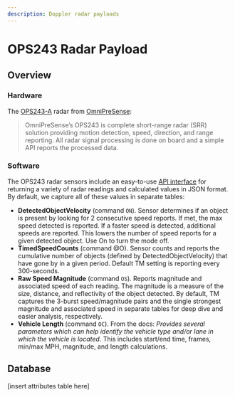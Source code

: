 ```yaml
---
description: Doppler radar payloads
---
```


# OPS243 Radar Payload

## Overview

### Hardware

The [OPS243-A](https://omnipresense.com/product/ops243-doppler-radar-sensor/) radar from [OmniPreSense](https://omnipresense.com/):&#x20;

> OmniPreSense’s OPS243 is complete short-range radar (SRR) solution providing motion detection, speed, direction, and range reporting. All radar signal processing is done on board and a simple API reports the processed data.

### Software

The OPS243 radar sensors include an easy-to-use [API interface](https://omnipresense.com/wp-content/uploads/2023/06/AN-010-Y_API_Interface.pdf) for returning a variety of radar readings and calculated values in JSON format. By default, we capture all of these values in separate tables:

* **DetectedObjectVelocity** (command `ON`). Sensor determines if an object is present by looking for 2 consecutive speed reports. If met, the max speed detected is reported. If a faster speed is detected, additional speeds are reported. This lowers the number of speed reports for a given detected object. Use On to turn the mode off.
* **TimedSpeedCounts** (command @O). Sensor counts and reports the cumulative number of objects (defined by DetectedObjectVelocity) that have gone by in a given period. Default TM setting is reporting every 300-seconds.
* **Raw Speed Magnitude** (command `OS`). Reports magnitude and associated speed of each reading. The magnitude is a measure of the size, distance, and reflectivity of the object detected. By default, TM captures the 3-burst speed/magnitude pairs and the single strongest magnitude and associated speed in separate tables for deep dive and easier analysis, respectively.
* **Vehicle Length** (command `OC`). From the docs: _Provides several parameters which can help identify the vehicle type and/or lane in which the vehicle is located_. This includes start/end time, frames, min/max MPH, magnitude, and length calculations.

## Database

\[insert attributes table here]

